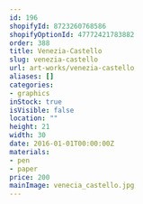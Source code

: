 ```yaml
---
id: 196
shopifyId: 8723260768586
shopifyOptionId: 47772421783882
order: 388
title: Venezia-Castello
slug: venezia-castello
url: art-works/venezia-castello
aliases: []
categories:
- graphics
inStock: true
isVisible: false
location: ""
height: 21
width: 30
date: 2016-01-01T00:00:00Z
materials:
- pen
- paper
price: 200
mainImage: venecia_castello.jpg
---
```

